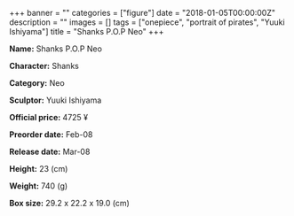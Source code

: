 +++
banner = ""
categories = ["figure"]
date = "2018-01-05T00:00:00Z"
description = ""
images = []
tags = ["onepiece", "portrait of pirates", "Yuuki Ishiyama"]
title = "Shanks P.O.P Neo"
+++

**Name:** Shanks P.O.P Neo

**Character:** Shanks

**Category:** Neo 

**Sculptor:** Yuuki Ishiyama

**Official price:** 4725 ¥

**Preorder date:** Feb-08

**Release date:** Mar-08

**Height:** 23 (cm)

**Weight:** 740 (g)

**Box size:** 29.2 x 22.2 x 19.0 (cm)


